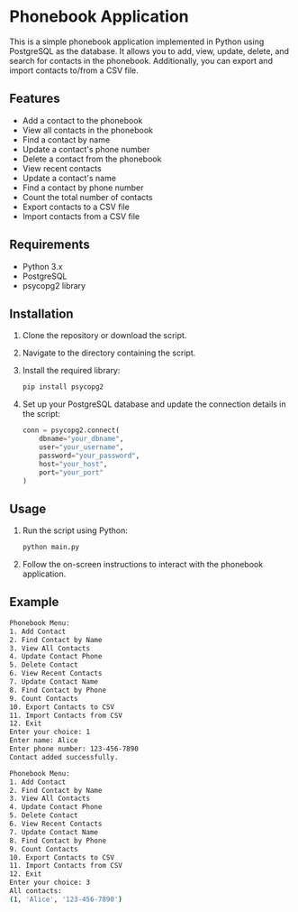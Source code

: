# Phonebook Application

This is a simple phonebook application implemented in Python using PostgreSQL as the database. It allows you to add, view, update, delete, and search for contacts in the phonebook. Additionally, you can export and import contacts to/from a CSV file.

## Features

- Add a contact to the phonebook
- View all contacts in the phonebook
- Find a contact by name
- Update a contact's phone number
- Delete a contact from the phonebook
- View recent contacts
- Update a contact's name
- Find a contact by phone number
- Count the total number of contacts
- Export contacts to a CSV file
- Import contacts from a CSV file

## Requirements

- Python 3.x
- PostgreSQL
- psycopg2 library

## Installation

1. Clone the repository or download the script.
2. Navigate to the directory containing the script.
3. Install the required library:

    ```sh
    pip install psycopg2
    ```

4. Set up your PostgreSQL database and update the connection details in the script:

    ```python
    conn = psycopg2.connect(
        dbname="your_dbname",
        user="your_username",
        password="your_password",
        host="your_host",
        port="your_port"
    )
    ```

## Usage

1. Run the script using Python:

    ```sh
    python main.py
    ```

2. Follow the on-screen instructions to interact with the phonebook application.

## Example

```sh
Phonebook Menu:
1. Add Contact
2. Find Contact by Name
3. View All Contacts
4. Update Contact Phone
5. Delete Contact
6. View Recent Contacts
7. Update Contact Name
8. Find Contact by Phone
9. Count Contacts
10. Export Contacts to CSV
11. Import Contacts from CSV
12. Exit
Enter your choice: 1
Enter name: Alice
Enter phone number: 123-456-7890
Contact added successfully.

Phonebook Menu:
1. Add Contact
2. Find Contact by Name
3. View All Contacts
4. Update Contact Phone
5. Delete Contact
6. View Recent Contacts
7. Update Contact Name
8. Find Contact by Phone
9. Count Contacts
10. Export Contacts to CSV
11. Import Contacts from CSV
12. Exit
Enter your choice: 3
All contacts:
(1, 'Alice', '123-456-7890')